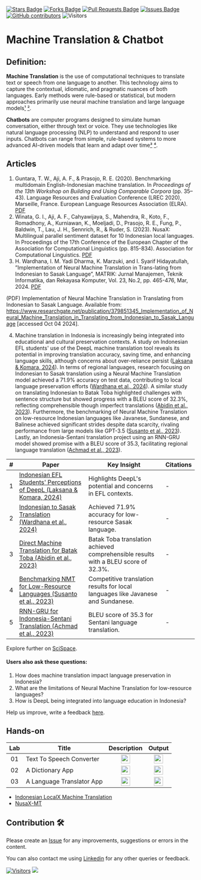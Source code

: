 <a href="https://github.com/drshahizan/special-topic-data-engineering/stargazers"><img src="https://img.shields.io/github/stars/drshahizan/special-topic-data-engineering" alt="Stars Badge"/></a>
<a href="https://github.com/drshahizan/special-topic-data-engineering/network/members"><img src="https://img.shields.io/github/forks/drshahizan/special-topic-data-engineering" alt="Forks Badge"/></a>
<a href="https://github.com/drshahizan/special-topic-data-engineering/pulls"><img src="https://img.shields.io/github/issues-pr/drshahizan/special-topic-data-engineering" alt="Pull Requests Badge"/></a>
<a href="https://github.com/drshahizan/special-topic-data-engineering/issues"><img src="https://img.shields.io/github/issues/drshahizan/special-topic-data-engineering" alt="Issues Badge"/></a>
<a href="https://github.com/drshahizan/special-topic-data-engineering/graphs/contributors"><img alt="GitHub contributors" src="https://img.shields.io/github/contributors/drshahizan/special-topic-data-engineering?color=2b9348"></a>
![Visitors](https://api.visitorbadge.io/api/visitors?path=https%3A%2F%2Fgithub.com%2Fdrshahizan%2Fspecial-topic-data-engineering&labelColor=%23d9e3f0&countColor=%23697689&style=flat)

# Machine Translation & Chatbot

## Definition:
**Machine Translation** is the use of computational techniques to translate text or speech from one language to another. This technology aims to capture the contextual, idiomatic, and pragmatic nuances of both languages. Early methods were rule-based or statistical, but modern approaches primarily use neural machine translation and large language models[¹](https://en.wikipedia.org/wiki/Machine_translation) [²](https://academic.oup.com/edited-volume/42643/chapter/358152716).

**Chatbots** are computer programs designed to simulate human conversation, either through text or voice. They use technologies like natural language processing (NLP) to understand and respond to user inputs. Chatbots can range from simple, rule-based systems to more advanced AI-driven models that learn and adapt over time[³](https://www.coursera.org/articles/what-is-a-chatbot) [⁴](https://link.springer.com/chapter/10.1007/978-3-030-49186-4_31).

## Articles
1. Guntara, T. W., Aji, A. F., & Prasojo, R. E. (2020). Benchmarking multidomain English-Indonesian machine translation. In *Proceedings of the 13th Workshop on Building and Using Comparable Corpora* (pp. 35–43). Language Resources and Evaluation Conference (LREC 2020), Marseille, France. European Language Resources Association (ELRA). [PDF](https://aclanthology.org/2020.bucc-1.6.pdf)
2. Winata, G. I., Aji, A. F., Cahyawijaya, S., Mahendra, R., Koto, F., Romadhony, A., Kurniawan, K., Moeljadi, D., Prasojo, R. E., Fung, P., Baldwin, T., Lau, J. H., Sennrich, R., & Ruder, S. (2023). NusaX: Multilingual parallel sentiment dataset for 10 Indonesian local languages. In Proceedings of the 17th Conference of the European Chapter of the Association for Computational Linguistics (pp. 815-834). Association for Computational Linguistics. [PDF](https://aclanthology.org/2023.eacl-main.57.pdf)
3. H. Wardhana, I. M. Yadi Dharma, K. Marzuki, and I. Syarif Hidayatullah, ”Implementation of Neural Machine Translation in Trans-lating from Indonesian to Sasak Language”, MATRIK: Jurnal Manajemen, Teknik Informatika, dan Rekayasa Komputer, Vol. 23, No.2, pp. 465-476, Mar, 2024. [PDF](https://www.researchgate.net/publication/379851345_Implementation_of_Neural_Machine_Translation_in_Translating_from_Indonesian_to_Sasak_Language)

(PDF) Implementation of Neural Machine Translation in Translating from Indonesian to Sasak Language. Available from: https://www.researchgate.net/publication/379851345_Implementation_of_Neural_Machine_Translation_in_Translating_from_Indonesian_to_Sasak_Language [accessed Oct 04 2024].

4. Machine translation in Indonesia is increasingly being integrated into educational and cultural preservation contexts. A study on Indonesian EFL students' use of the DeepL machine translation tool reveals its potential in improving translation accuracy, saving time, and enhancing language skills, although concerns about over-reliance persist ([Laksana & Komara, 2024](https://typeset.io/papers/indonesian-efl-students-perceptions-of-deepl-machine-4fa7pk7rsa)). In terms of regional languages, research focusing on Indonesian to Sasak translation using a Neural Machine Translation model achieved a 71.9% accuracy on test data, contributing to local language preservation efforts ([Wardhana et al., 2024](https://typeset.io/papers/implementation-of-neural-machine-translation-in-translating-9axb7ux7eh)). A similar study on translating Indonesian to Batak Toba highlighted challenges with sentence structure but showed progress with a BLEU score of 32.3%, reflecting comprehensible though imperfect translations ([Abidin et al., 2023](https://typeset.io/papers/direct-machine-translation-indonesian-batak-toba-1yyytfqum5)). Furthermore, the benchmarking of Neural Machine Translation on low-resource Indonesian languages like Javanese, Sundanese, and Balinese achieved significant strides despite data scarcity, rivaling performance from large models like GPT-3.5 ([Susanto et al., 2023](https://typeset.io/papers/replicable-benchmarking-of-neural-machine-translation-nmt-on-45n8ooqnb0)). Lastly, an Indonesia-Sentani translation project using an RNN-GRU model showed promise with a BLEU score of 35.3, facilitating regional language translation ([Achmad et al., 2023](https://typeset.io/papers/recurrent-neural-network-gated-recurrent-unit-for-indonesia-2ofsoh9ncc)).

| # | Paper | Key Insight | Citations |
|---|-------|-------------|-----------|
| 1 | [Indonesian EFL Students' Perceptions of DeepL (Laksana & Komara, 2024)](https://typeset.io/papers/indonesian-efl-students-perceptions-of-deepl-machine-4fa7pk7rsa) | Highlights DeepL's potential and concerns in EFL contexts. | - |
| 2 | [Indonesian to Sasak Translation (Wardhana et al., 2024)](https://typeset.io/papers/implementation-of-neural-machine-translation-in-translating-9axb7ux7eh) | Achieved 71.9% accuracy for low-resource Sasak language. | - |
| 3 | [Direct Machine Translation for Batak Toba (Abidin et al., 2023)](https://typeset.io/papers/direct-machine-translation-indonesian-batak-toba-1yyytfqum5) | Batak Toba translation achieved comprehensible results with a BLEU score of 32.3%. | - |
| 4 | [Benchmarking NMT for Low-Resource Languages (Susanto et al., 2023)](https://typeset.io/papers/replicable-benchmarking-of-neural-machine-translation-nmt-on-45n8ooqnb0) | Competitive translation results for local languages like Javanese and Sundanese. | - |
| 5 | [RNN-GRU for Indonesia-Sentani Translation (Achmad et al., 2023)](https://typeset.io/papers/recurrent-neural-network-gated-recurrent-unit-for-indonesia-2ofsoh9ncc) | BLEU score of 35.3 for Sentani language translation. | - |

Explore further on [SciSpace](https://typeset.io/search?q=machine%20translation%20Indonesia&utm_source=chatgpt).

#### Users also ask these questions:
1. How does machine translation impact language preservation in Indonesia?
2. What are the limitations of Neural Machine Translation for low-resource languages?
3. How is DeepL being integrated into language education in Indonesia?

Help us improve, write a feedback [here](https://tally.so/r/wbLQR1).


## Hands-on
| Lab | Title | Description | Output |
| :-----: | ----- | :------: | :------: |
| 01 | Text To Speech Converter  |<a href="https://github.com/drshahizan/learn-php/tree/main/lab/js/adv/lab4" ><img src="../images/folder_info.png" width="24px" height="24px" ></a> |<a href="https://drshahizan.github.io/lab/lab4/index.html" ><img src="../images/html64.png" width="24px" height="24px" ></a>|
| 02 | A Dictionary App |<a href="https://github.com/drshahizan/learn-php/tree/main/lab/js/adv/lab5" ><img src="../images/folder_info.png" width="24px" height="24px" ></a> |<a href="https://drshahizan.github.io/lab/lab5/index.html" ><img src="../images/html64.png" width="24px" height="24px" ></a>|
| 03 | A Language Translator App|<a href="https://github.com/drshahizan/learn-php/tree/main/lab/js/adv/lab6" ><img src="../images/folder_info.png" width="24px" height="24px" ></a> |<a href="https://drshahizan.github.io/lab/lab6/index.html" ><img src="../images/html64.png" width="24px" height="24px" ></a>|

- [Indonesian LocalX Machine Translation](https://github.com/zanuura/Indonesian-LocalX-Machine-Translation)
- [NusaX-MT](https://github.com/IndoNLP/nusax/tree/main/datasets/mt)

## Contribution 🛠️
Please create an [Issue](https://github.com/drshahizan/special-topic-data-engineering/issues) for any improvements, suggestions or errors in the content.

You can also contact me using [Linkedin](https://www.linkedin.com/in/drshahizan/) for any other queries or feedback.

[![Visitors](https://api.visitorbadge.io/api/visitors?path=https%3A%2F%2Fgithub.com%2Fdrshahizan&labelColor=%23697689&countColor=%23555555&style=plastic)](https://visitorbadge.io/status?path=https%3A%2F%2Fgithub.com%2Fdrshahizan)
![](https://hit.yhype.me/github/profile?user_id=81284918)




